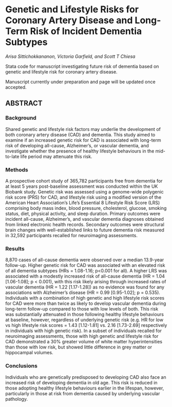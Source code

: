 # Genetic and Lifestyle Risks for Coronary Artery Disease and Long-Term Risk of Incident Dementia Subtypes

_Arisa Sittichokkananon, Victoria Garfield, and Scott T Chiesa_

Stata code for manuscript investigating future risk of dementia based on genetic and lifestyle risk for coronary artery disease. 

Manuscript currently under preparation and page will be updated once accepted.

## ABSTRACT 

### Background
Shared genetic and lifestyle risk factors may underlie the development of both coronary artery disease (CAD) and dementia. This study aimed to examine if an increased genetic risk for CAD is associated with long-term risk of developing all-cause, Alzheimer’s, or vascular dementia, and investigate whether the presence of healthy lifestyle behaviours in the mid-to-late life period may attenuate this risk.
### Methods
A prospective cohort study of 365,782 participants free from dementia for at least 5 years post-baseline assessment was conducted within the UK Biobank study. Genetic risk was assessed using a genome-wide polygenic risk score (PRS) for CAD, and lifestyle risk using a modified version of the American Heart Association’s Life’s Essential 8 Lifestyle Risk Score (LRS) comprising body mass index, blood pressure, cholesterol, glucose, smoking status, diet, physical activity, and sleep duration. Primary outcomes were incident all-cause, Alzheimer’s, and vascular dementia diagnoses obtained from linked electronic health records. Secondary outcomes were structural brain changes with well-established links to future dementia risk measured in 32,592 participants recalled for neuroimaging assessments. 
### Results
8,870 cases of all-cause dementia were observed over a median 13.9-year follow-up. Higher genetic risk for CAD was associated with an elevated risk of all dementia subtypes (HRs = 1.08-1.16; p<0.001 for all). A higher LRS was associated with a modestly increased risk of all-cause dementia (HR = 1.04 [1.06-1.08]; p < 0.001), with this risk likely arising through increased rates of vascular dementia (HR = 1.22 [1.17-1.28]) as no evidence was found for any associations with Alzheimer’s disease (HR = 0.99 [0.95-1.02]; p = 0.535). Individuals with a combination of high genetic and high lifestyle risk scores for CAD were more than twice as likely to develop vascular dementia during long-term follow-up compared to those with low levels of both. This risk was substantially attenuated in those following healthy lifestyle behaviours at baseline, however, regardless of underlying genetic risk (e.g. HR for low vs high lifestyle risk scores = 1.43 [1.12-1.81] vs. 2.16 [1.73-2.69] respectively in individuals with high genetic risk). In a subset of individuals recalled for neuroimaging assessments, those with high genetic and lifestyle risk for CAD demonstrated a 30% greater volume of white matter hyperintensities than those with low risk, but showed little difference in grey matter or hippocampal volumes. 
### Conclusions
Individuals who are genetically predisposed to developing CAD also face an increased risk of developing dementia in old age. This risk is reduced in those adopting healthy lifestyle behaviours earlier in the lifespan, however, particularly in those at risk from dementia caused by underlying vascular pathology.

